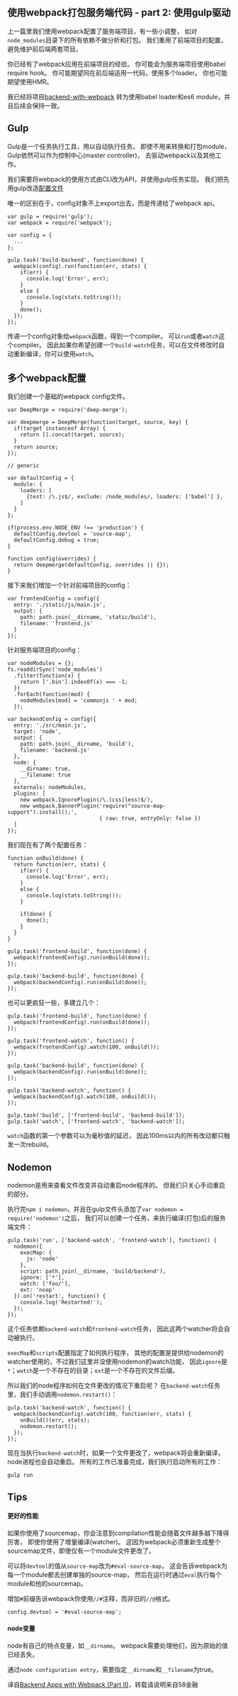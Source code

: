## 使用webpack打包服务端代码 - part 2: 使用gulp驱动


上一篇里我们使用webpack配置了服务端项目，有一些小调整，
如对`node_modules`目录下的所有依赖不做分析和打包。
我们重用了前端项目的配置，避免维护前后端两套项目。

你已经有了webpack应用在前端项目的经验。
你可能会为服务端项目使用babel require hook。
你可能期望同在前后端适用一代码，使用多个loader。
你也可能期望使用HMR。

我已经将项目[backend-with-webpack](https://github.com/jlongster/backend-with-webpack/tree/part1-es6)
转为使用babel loader和es6 module，并且后续会保持一致。



## Gulp

Gulp是一个任务执行工具，用以自动执行任务。
即使不用来转换和打包module，Gulp依然可以作为控制中心(master controller)，
去驱动webpack以及其他工作。

我们需要将webpack的使用方式由CLI改为API，并使用gulp任务实现。
我们把先用gulp改造[配置文件](https://github.com/jlongster/backend-with-webpack/blob/part1-es6/webpack.config.js)

唯一的区别在于，config对象不上export出去，而是传递给了webpack api。

```
var gulp = require('gulp');
var webpack = require('webpack');

var config = {
  ...
};

gulp.task('build-backend', function(done) {
  webpack(config).run(function(err, stats) {
    if(err) {
      console.log('Error', err);
    }
    else {
      console.log(stats.toString());
    }
    done();
  });
});
```

传递一个config对象给`webpack`函数，得到一个compiler。
可以`run`或者`watch`这个compiler。
因此如果你希望创建一个`build-watch`任务，可以在文件修改时自动重新编译，你可以使用`watch`。



## 多个webpack配置

我们创建一个基础的webpack config文件。

```
var DeepMerge = require('deep-merge');

var deepmerge = DeepMerge(function(target, source, key) {
  if(target instanceof Array) {
    return [].concat(target, source);
  }
  return source;
});

// generic

var defaultConfig = {
  module: {
    loaders: [
      {test: /\.js$/, exclude: /node_modules/, loaders: ['babel'] },
    ]
  }
};

if(process.env.NODE_ENV !== 'production') {
  defaultConfig.devtool = 'source-map';
  defaultConfig.debug = true;
}

function config(overrides) {
  return deepmerge(defaultConfig, overrides || {});
}
```


接下来我们增加一个针对前端项目的config：

```
var frontendConfig = config({
  entry: './static/js/main.js',
  output: {
    path: path.join(__dirname, 'static/build'),
    filename: 'frontend.js'
  }
});
```

针对服务端项目的config：

```
var nodeModules = {};
fs.readdirSync('node_modules')
  .filter(function(x) {
    return ['.bin'].indexOf(x) === -1;
  })
  .forEach(function(mod) {
    nodeModules[mod] = 'commonjs ' + mod;
  });

var backendConfig = config({
  entry: './src/main.js',
  target: 'node',
  output: {
    path: path.join(__dirname, 'build'),
    filename: 'backend.js'
  },
  node: {
    __dirname: true,
    __filename: true
  },
  externals: nodeModules,
  plugins: [
    new webpack.IgnorePlugin(/\.(css|less)$/),
    new webpack.BannerPlugin('require("source-map-support").install();',
                             { raw: true, entryOnly: false })
  ]
});
```


我们现在有了两个配置任务：

```
function onBuild(done) {
  return function(err, stats) {
    if(err) {
      console.log('Error', err);
    }
    else {
      console.log(stats.toString());
    }

    if(done) {
      done();
    }
  }
}

gulp.task('frontend-build', function(done) {
  webpack(frontendConfig).run(onBuild(done));
});

gulp.task('backend-build', function(done) {
  webpack(backendConfig).run(onBuild(done));
});
```

也可以更疯狂一些，多建立几个：

```
gulp.task('frontend-build', function(done) {
  webpack(frontendConfig).run(onBuild(done));
});

gulp.task('frontend-watch', function() {
  webpack(frontendConfig).watch(100, onBuild());
});

gulp.task('backend-build', function(done) {
  webpack(backendConfig).run(onBuild(done));
});

gulp.task('backend-watch', function() {
  webpack(backendConfig).watch(100, onBuild());
});

gulp.task('build', ['frontend-build', 'backend-build']);
gulp.task('watch', ['frontend-watch', 'backend-watch']);
```

`watch`函数的第一个参数可以为毫秒值的延迟，
因此100ms以内的所有改动都只触发一次rebuild。



## Nodemon

nodemon是用来查看文件改变并自动重启node程序的。
但我们只关心手动重启的部分。

执行完`npm i nodemon`，并且在gulp文件头添加了`var nodemon = require('nodemon')`之后，
我们可以创建一个任务，来执行编译(打包)后的服务端文件：

```
gulp.task('run', ['backend-watch', 'frontend-watch'], function() {
  nodemon({
    execMap: {
      js: 'node'
    },
    script: path.join(__dirname, 'build/backend'),
    ignore: ['*'],
    watch: ['foo/'],
    ext: 'noop'
  }).on('restart', function() {
    console.log('Restarted!');
  });
});
```

这个任务依赖`backend-watch`和`frontend-watch`任务，
因此这两个watcher将会自动被执行。

`execMap`和`scripts`配置指定了如何执行程序，
其他的配置是提供给nodemon的watcher使用的，不过我们这里并没使用nodemon的watch功能，
因此`ignore`是`*`；`watch`是一个不存在的目录；`ext`是一个不存在的文件后缀。

所以我们的node程序如何在文件更改的情况下重启呢？
在`backend-watch`任务里，我们手动调用`nodemon.restart()`：

```
gulp.task('backend-watch', function() {
  webpack(backendConfig).watch(100, function(err, stats) {
    onBuild()(err, stats);
    nodemon.restart();
  });
});
```

现在当执行`backend-watch`时，如果一个文件更改了，webpack将会重新编译，node进程也会自动重启。
所有的工作已准备完成，我们执行启动所有的工作：

```
gulp run
```


## Tips

#### 更好的性能

如果你使用了sourcemap，你会注意到compilation性能会随着文件越多越下降得厉害，
即使你使用了增量编译(watcher)。
这因为webpack必须重新生成整个sourcemap文件，即使仅有一个module文件更改了。

可以将`devtool`的值从`source-map`改为`#eval-source-map`，
这会告诉webpack为每一个module都去创建单独的source-map，
然后在运行时通过`eval`执行每个module和他的sourcemap。

增加`#`前缀告诉webpack你使用`//#`注释，而非旧的`//@`格式。

```
config.devtool = '#eval-source-map';
```


#### node变量

node有自己的特点变量，如`__dirname`。
webpack需要处理他们，因为原始的值已经丢失。

通过`node configuration entry`，需要指定`__dirname`和`__filename`为true。



译自[Backend Apps with Webpack (Part II)](https://jlongster.com/Backend-Apps-with-Webpack--Part-II)，转载请说明来自58金融